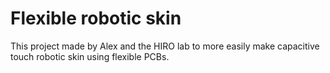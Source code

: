 # Flexible robotic skin

This project made by Alex and the HIRO lab to more easily make capacitive touch robotic skin using flexible PCBs.
